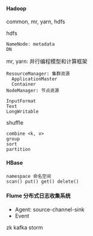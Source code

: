 #### Hadoop
common, mr, yarn, hdfs

hdfs
```
NameNode: metadata
DN
```
mr, yarn: 并行编程模型和计算框架
```
ResourceManager: 集群资源
  ApplicationMaster
  Container
NodeManager: 节点资源

InputFormat
Text
LongWritable
```
shuffle
```
combine <k, v>
group
sort
partition
```

#### HBase
```
namespace 命名空间
scan() put() get() delete()

```

#### Flume 分布式日志收集系统
- Agent: source-channel-sink
- Event

 zk kafka storm

